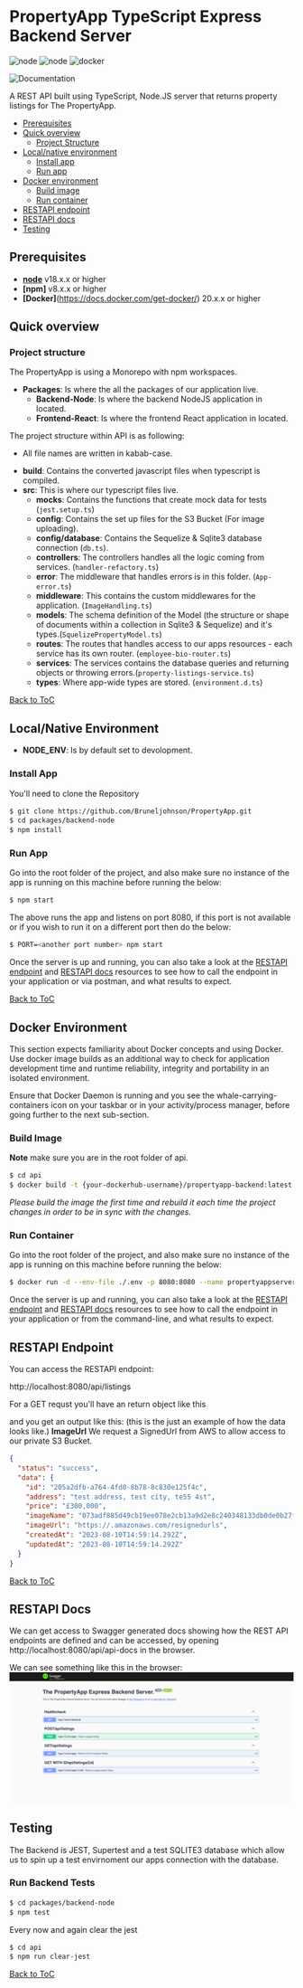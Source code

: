 # PropertyApp TypeScript Express Backend Server

![node](https://img.shields.io/badge/node-v18.16.0-green) ![node](https://img.shields.io/badge/scripting%E2%80%94language-typescript-blue) ![docker](https://img.shields.io/badge/docker-support-red)

![Documentation](https://img.shields.io/badge/Documentation%20via-README%20|%20FAQs%20|%20Swagger%20docs-lightgrey)

A REST API built using TypeScript, Node.JS server that returns property listings for The PropertyApp.

- [Prerequisites](#prerequisites)
- [Quick overview](#quick-overview)
  - [Project Structure](#project-structure)
- [Local/native environment](#localnative-environment)
  - [Install app](#install-app)
  - [Run app](#run-app)
- [Docker environment](#docker-environment)
  - [Build image](#build-image)
  - [Run container](#run-container)
- [RESTAPI endpoint](#restapi-endpoint)
- [RESTAPI docs](#restapi-docs)
- [Testing](#testing)

## Prerequisites

- **[node](https://nodejs.org/en/download/)** v18.x.x or higher
- **[npm]** v8.x.x or higher
- **[Docker]**(https://docs.docker.com/get-docker/) 20.x.x or higher

## Quick overview

### Project structure

The PropertyApp is using a Monorepo with npm workspaces.

- **Packages**: Is where the all the packages of our application live.
  - **Backend-Node**: Is where the backend NodeJS application in located.
  - **Frontend-React**: Is where the frontend React application in located.

The project structure within API is as following:

- All file names are written in kabab-case.

* **build**: Contains the converted javascript files when typescript is compiled.
* **src**: This is where our typescript files live.
  - **mocks**: Contains the functions that create mock data for tests (`jest.setup.ts`)
  - **config**: Contains the set up files for the S3 Bucket (For image uploading).
  - **config/database**: Contains the Sequelize & Sqlite3 database connection (`db.ts`).
  - **controllers**: The controllers handles all the logic coming from services. (`handler-refactory.ts`)
  - **error**: The middleware that handles errors is in this folder. (`App-error.ts`)
  - **middleware**: This contains the custom middlewares for the application. (`ImageHandling.ts`)
  - **models**: The schema definition of the Model (the structure or shape of documents within a collection in Sqlite3 & Sequelize) and it's types.(`SquelizePropertyModel.ts`)
  - **routes**: The routes that handles access to our apps resources - each service has its own router. (`employee-bio-router.ts`)
  - **services**: The services contains the database queries and returning objects or throwing errors.(`property-listings-service.ts`)
  - **types**: Where app-wide types are stored. (`environment.d.ts`)

[Back to ToC](#propertyapp-typescript-express-backend-server)

## Local/Native Environment

- **NODE_ENV**: Is by default set to devolopment.

### Install App

You'll need to clone the Repository

```bash
$ git clone https://github.com/Bruneljohnson/PropertyApp.git
$ cd packages/backend-node
$ npm install
```

### Run App

Go into the root folder of the project, and also make sure no instance of the app is running on this machine before running the below:

```bash
$ npm start
```

The above runs the app and listens on port 8080, if this port is not available or if you wish to run it on a different port then do the below:

```bash
$ PORT=<another port number> npm start
```

Once the server is up and running, you can also take a look at the [RESTAPI endpoint](#restapi-endpoint) and [RESTAPI docs](#restapi-docs) resources to see how to call the endpoint in your application or via postman, and what results to expect.

[Back to ToC](#propertyapp-typescript-express-backend-server)

## Docker Environment

This section expects familiarity about Docker concepts and using Docker. Use docker image builds as an additional way to check for application development time and runtime reliability, integrity and portability in an isolated environment.

Ensure that Docker Daemon is running and you see the whale-carrying-containers icon on your taskbar or in your activity/process manager, before going further to the next sub-section.

### Build Image

**Note** make sure you are in the root folder of api.

```bash
$ cd api
$ docker build -t {your-dockerhub-username}/propertyapp-backend:latest -f ./Dockerfile .
```

_Please build the image the first time and rebuild it each time the project changes in order to be in sync with the changes._

### Run Container

Go into the root folder of the project, and also make sure no instance of the app is running on this machine before running the below:

```bash
$ docker run -d --env-file ./.env -p 8080:8080 --name propertyappserver {your-dockerhub-username}/propertyapp-backend:latest
```

Once the server is up and running, you can also take a look at the [RESTAPI endpoint](#restapi-endpoint) and [RESTAPI docs](#restapi-docs) resources to see how to call the endpoint in your application or from the command-line, and what results to expect.

## RESTAPI Endpoint

You can access the RESTAPI endpoint:

http://localhost:8080/api/listings

For a GET requst you'll have an return object like this

and you get an output like this: (this is the just an example of how the data looks like.)
**ImageUrl** We request a SignedUrl from AWS to allow access to our private S3 Bucket.

```json
{
  "status": "success",
  "data": {
    "id": "205a2dfb-a764-4fd0-8b78-8c830e125f4c",
    "address": "test address, test city, te55 4st",
    "price": "£300,000",
    "imageName": "073adf885d49cb19ee078e2cb13a9d2e8c240348133db0de0b27f30168af02b9.jpeg",
    "imageUrl": "https://.amazonaws.com/resignedurls",
    "createdAt": "2023-08-10T14:59:14.292Z",
    "updatedAt": "2023-08-10T14:59:14.292Z"
  }
}
```

[Back to ToC](#propertyapp-typescript-express-backend-server)

## RESTAPI Docs

We can get access to Swagger generated docs showing how the REST API endpoints are defined and can be accessed, by opening http://localhost:8080/api/api-docs in the browser.

We can see something like this in the browser:
![Swagger UI in the browswer ](./docs/PropertyApp-Swagger-UI.png)

## Testing

The Backend is JEST, Supertest and a test SQLITE3 database which allow us to spin up a test envirnoment our apps connection with the database.

### Run Backend Tests

```bash
$ cd packages/backend-node
$ npm test
```

Every now and again clear the jest

```bash
$ cd api
$ npm run clear-jest
```

[Back to ToC](#propertyapp-typescript-express-backend-server)
